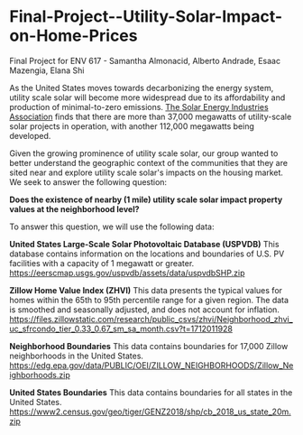 # Final-Project--Utility-Solar-Impact-on-Home-Prices
Final Project for ENV 617 - Samantha Almonacid, Alberto Andrade, Esaac Mazengia, Elana Shi

As the United States moves towards decarbonizing the energy system, utility scale solar will become more widespread due to its affordability and production of minimal-to-zero emissions. [The Solar Energy Industries Association](https://www.seia.org/) finds that there are more than 37,000 megawatts of utility-scale solar projects in operation, with another 112,000 megawatts being developed.

Given the growing prominence of utility scale solar, our group wanted to better understand the geographic context of the communities that they are sited near and explore utility scale solar's impacts on the housing market. We seek to answer the following question:

**Does the existence of nearby (1 mile) utility scale solar impact property values at the neighborhood level?**

To answer this question, we will use the following data:

**United States Large-Scale Solar Photovoltaic Database (USPVDB)**
This database contains information on the locations and boundaries of U.S. PV facilities with a capacity of 1 megawatt or greater.
https://eerscmap.usgs.gov/uspvdb/assets/data/uspvdbSHP.zip

**Zillow Home Value Index (ZHVI)**
This data presents the typical values for homes within the 65th to 95th percentile range for a given region. The data is smoothed and seasonally adjusted, and does not account for inflation.
https://files.zillowstatic.com/research/public_csvs/zhvi/Neighborhood_zhvi_uc_sfrcondo_tier_0.33_0.67_sm_sa_month.csv?t=1712011928

**Neighborhood Boundaries**
This data contains boundaries for 17,000 Zillow neighborhoods in the United States.
https://edg.epa.gov/data/PUBLIC/OEI/ZILLOW_NEIGHBORHOODS/Zillow_Neighborhoods.zip

**United States Boundaries**
This data contains boundaries for all states in the United States.
https://www2.census.gov/geo/tiger/GENZ2018/shp/cb_2018_us_state_20m.zip
